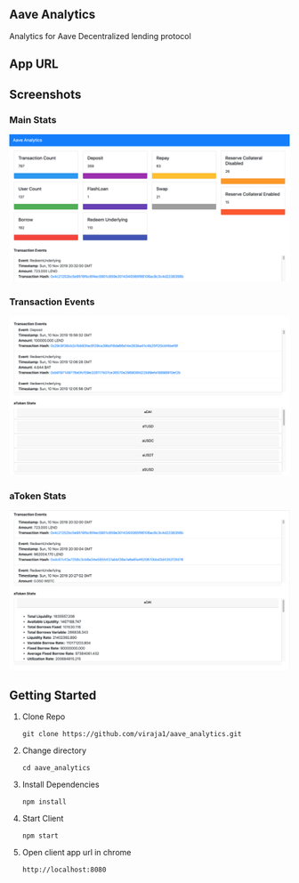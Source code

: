## Aave Analytics
Analytics for Aave Decentralized lending protocol

## App URL


## Screenshots

### Main Stats
![](screenshots/aave_1.png)

### Transaction Events
![](screenshots/aave_2.png)

### aToken Stats
![](screenshots/aave_3.png)


## Getting Started

1) Clone Repo

    ```
    git clone https://github.com/viraja1/aave_analytics.git
    ```

2) Change directory
    
   ```
   cd aave_analytics
   ```

3) Install Dependencies
   
   ```
   npm install
   ```

4) Start Client

   ```
   npm start 
   ```
   
5) Open client app url in chrome

   ```
   http://localhost:8080
   ```
